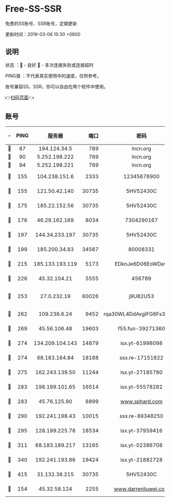 # Free-SS-SSR

免费的SS账号、SSR账号，定期更新

更新时间：2019-03-06 15:30 +0800

## 说明

状态     ：🙂 - 良好 🙁 - 多次连接失败或连接超时

PING值   ：不代表真实使用中的速度，仅供参考。

账号兼容SS、SSR，你可以自由在两个软件中使用。

👉[扫码页面](https://liesauer.github.io/Free-SS-SSR/)👈

## 账号

|-|PING|服务器|端口|密码|加密方式|区域|
|:----:|:----:|:-----:|-----:|:----:|:----:|:----:|
|🙂|87|194.124.34.5|789|lncn.org|rc4|JP|
|🙂|90|5.252.198.222|789|lncn.org|rc4|JP|
|🙂|94|5.252.198.221|789|lncn.org|rc4|JP|
|🙂|155|104.238.151.6|2333|12345678900|aes-256-cfb|JP|
|🙂|155|121.50.42.140|30735|5HV52430C|aes-256-cfb|JP|
|🙂|175|185.22.152.56|30735|5HV52430C|aes-256-cfb|RU|
|🙂|176|46.29.162.169|8034|7304290167|aes-256-cfb|RU|
|🙂|197|144.34.233.197|30735|5HV52430C|aes-256-cfb|US|
|🙂|199|185.200.34.83|34567|80008331|aes-256-cfb|US|
|🙂|215|185.133.193.119|5173|EDknJe6D06EoWDaw|aes-256-cfb|US|
|🙂|226|45.32.104.21|5555|456789|aes-256-cfb|SG|
|🙂|253|27.0.232.19|60026|j9U82U53|xchacha20-ietf-poly1305|HK|
|🙂|262|109.238.6.24|9452|rqa30WL4DdAvgIFG6Fs3znzTa|aes-256-cfb|FR|
|🙂|269|45.56.106.48|19603|f55.fun-39271360|aes-256-cfb|US|
|🙂|274|134.209.104.143|14879|isx.yt-61998098|aes-256-cfb|SG|
|🙂|274|68.183.164.84|18188|ssx.re-17151822|aes-256-cfb|US|
|🙂|275|162.243.139.50|11244|isx.yt-27185780|aes-256-cfb|US|
|🙂|283|198.199.101.65|16514|isx.yt-55578282|aes-256-cfb|US|
|🙂|283|45.76.125.90|8899|www.sphard.com|aes-256-cfb|JP|
|🙂|290|192.241.198.43|10015|ssx.re-89348250|aes-256-cfb|US|
|🙂|295|128.199.225.78|18534|isx.yt-37959416|aes-256-cfb|SG|
|🙂|311|68.183.189.217|13165|isx.yt-02386708|aes-256-cfb|SG|
|🙂|340|192.241.193.86|19424|isx.yt-21882728|aes-256-cfb|US|
|🙂|415|31.132.38.215|30735|5HV52430C|aes-256-cfb|US|
|🙁|154|45.32.58.124|2255|www.darrenliuwei.com|aes-256-cfb|JP|
